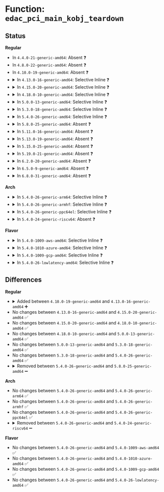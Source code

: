 # Function: <code>edac_pci_main_kobj_teardown</code>

## Status
<b>Regular</b>
<ul>
<li>
In <code>4.4.0-21-generic-amd64</code>: Absent ❓
</li>
<li>
In <code>4.8.0-22-generic-amd64</code>: Absent ❓
</li>
<li>
In <code>4.10.0-19-generic-amd64</code>: Absent ❓
</li>
<li>
<details>
<summary>In <code>4.13.0-16-generic-amd64</code>: Selective Inline ❓</summary>

```c
void edac_pci_main_kobj_teardown()
```

```json
{
  "name": "edac_pci_main_kobj_teardown",
  "collision_type": "Unique Static",
  "inline_type": "Selective",
  "funcs": [
    {
      "addr": 18446744071586579280,
      "name": "edac_pci_main_kobj_teardown",
      "external": false,
      "loc": "drivers/edac/edac_pci_sysfs.c:407",
      "file": "drivers/edac/edac_pci_sysfs.c",
      "inline": "not declared, inlined",
      "caller_inline": [],
      "caller_func": [
        "drivers/edac/edac_pci_sysfs.c:edac_pci_remove_sysfs",
        "drivers/edac/edac_pci_sysfs.c:edac_pci_create_sysfs"
      ]
    }
  ],
  "symbols": [
    {
      "addr": 18446744071586579280,
      "name": "edac_pci_main_kobj_teardown",
      "section": ".text",
      "bind": "STB_LOCAL",
      "size": 43
    }
  ]
}
```
</details>
</li>
<li>
<details>
<summary>In <code>4.15.0-20-generic-amd64</code>: Selective Inline ❓</summary>

```c
void edac_pci_main_kobj_teardown()
```

```json
{
  "name": "edac_pci_main_kobj_teardown",
  "collision_type": "Unique Static",
  "inline_type": "Selective",
  "funcs": [
    {
      "addr": 18446744071587046368,
      "name": "edac_pci_main_kobj_teardown",
      "external": false,
      "loc": "drivers/edac/edac_pci_sysfs.c:407",
      "file": "drivers/edac/edac_pci_sysfs.c",
      "inline": "not declared, inlined",
      "caller_inline": [],
      "caller_func": [
        "drivers/edac/edac_pci_sysfs.c:edac_pci_remove_sysfs",
        "drivers/edac/edac_pci_sysfs.c:edac_pci_create_sysfs"
      ]
    }
  ],
  "symbols": [
    {
      "addr": 18446744071587046368,
      "name": "edac_pci_main_kobj_teardown",
      "section": ".text",
      "bind": "STB_LOCAL",
      "size": 43
    }
  ]
}
```
</details>
</li>
<li>
<details>
<summary>In <code>4.18.0-10-generic-amd64</code>: Selective Inline ❓</summary>

```c
void edac_pci_main_kobj_teardown()
```

```json
{
  "name": "edac_pci_main_kobj_teardown",
  "collision_type": "Unique Static",
  "inline_type": "Selective",
  "funcs": [
    {
      "addr": 18446744071587344528,
      "name": "edac_pci_main_kobj_teardown",
      "external": false,
      "loc": "drivers/edac/edac_pci_sysfs.c:407",
      "file": "drivers/edac/edac_pci_sysfs.c",
      "inline": "not declared, inlined",
      "caller_inline": [],
      "caller_func": [
        "drivers/edac/edac_pci_sysfs.c:edac_pci_remove_sysfs",
        "drivers/edac/edac_pci_sysfs.c:edac_pci_create_sysfs"
      ]
    }
  ],
  "symbols": [
    {
      "addr": 18446744071587344528,
      "name": "edac_pci_main_kobj_teardown",
      "section": ".text",
      "bind": "STB_LOCAL",
      "size": 43
    }
  ]
}
```
</details>
</li>
<li>
<details>
<summary>In <code>5.0.0-13-generic-amd64</code>: Selective Inline ❓</summary>

```c
void edac_pci_main_kobj_teardown()
```

```json
{
  "name": "edac_pci_main_kobj_teardown",
  "collision_type": "Unique Static",
  "inline_type": "Selective",
  "funcs": [
    {
      "addr": 18446744071587522688,
      "name": "edac_pci_main_kobj_teardown",
      "external": false,
      "loc": "drivers/edac/edac_pci_sysfs.c:407",
      "file": "drivers/edac/edac_pci_sysfs.c",
      "inline": "not declared, inlined",
      "caller_inline": [],
      "caller_func": [
        "drivers/edac/edac_pci_sysfs.c:edac_pci_remove_sysfs",
        "drivers/edac/edac_pci_sysfs.c:edac_pci_create_sysfs"
      ]
    }
  ],
  "symbols": [
    {
      "addr": 18446744071587522688,
      "name": "edac_pci_main_kobj_teardown",
      "section": ".text",
      "bind": "STB_LOCAL",
      "size": 43
    }
  ]
}
```
</details>
</li>
<li>
<details>
<summary>In <code>5.3.0-18-generic-amd64</code>: Selective Inline ❓</summary>

```c
void edac_pci_main_kobj_teardown()
```

```json
{
  "name": "edac_pci_main_kobj_teardown",
  "collision_type": "Unique Static",
  "inline_type": "Selective",
  "funcs": [
    {
      "addr": 18446744071587796512,
      "name": "edac_pci_main_kobj_teardown",
      "external": false,
      "loc": "drivers/edac/edac_pci_sysfs.c:407",
      "file": "drivers/edac/edac_pci_sysfs.c",
      "inline": "not declared, inlined",
      "caller_inline": [],
      "caller_func": [
        "drivers/edac/edac_pci_sysfs.c:edac_pci_remove_sysfs",
        "drivers/edac/edac_pci_sysfs.c:edac_pci_create_sysfs"
      ]
    }
  ],
  "symbols": [
    {
      "addr": 18446744071587796512,
      "name": "edac_pci_main_kobj_teardown",
      "section": ".text",
      "bind": "STB_LOCAL",
      "size": 42
    }
  ]
}
```
</details>
</li>
<li>
<details>
<summary>In <code>5.4.0-26-generic-amd64</code>: Selective Inline ❓</summary>

```c
void edac_pci_main_kobj_teardown()
```

```json
{
  "name": "edac_pci_main_kobj_teardown",
  "collision_type": "Unique Static",
  "inline_type": "Selective",
  "funcs": [
    {
      "addr": 18446744071588001232,
      "name": "edac_pci_main_kobj_teardown",
      "external": false,
      "loc": "drivers/edac/edac_pci_sysfs.c:407",
      "file": "drivers/edac/edac_pci_sysfs.c",
      "inline": "not declared, inlined",
      "caller_inline": [],
      "caller_func": [
        "drivers/edac/edac_pci_sysfs.c:edac_pci_remove_sysfs",
        "drivers/edac/edac_pci_sysfs.c:edac_pci_create_sysfs"
      ]
    }
  ],
  "symbols": [
    {
      "addr": 18446744071588001232,
      "name": "edac_pci_main_kobj_teardown",
      "section": ".text",
      "bind": "STB_LOCAL",
      "size": 42
    }
  ]
}
```
</details>
</li>
<li>
<details>
<summary>In <code>5.8.0-25-generic-amd64</code>: Absent ❓</summary>

```json
{
  "name": "edac_pci_main_kobj_teardown",
  "collision_type": "Unique Static",
  "inline_type": "Full",
  "funcs": [
    {
      "addr": 18446744071588856073,
      "name": "edac_pci_main_kobj_teardown",
      "external": false,
      "loc": "drivers/edac/edac_pci_sysfs.c:407",
      "file": "drivers/edac/edac_pci_sysfs.c",
      "inline": "not declared, inlined",
      "caller_inline": [
        "drivers/edac/edac_pci_sysfs.c:edac_pci_remove_sysfs",
        "drivers/edac/edac_pci_sysfs.c:edac_pci_remove_sysfs",
        "drivers/edac/edac_pci_sysfs.c:edac_pci_create_sysfs",
        "drivers/edac/edac_pci_sysfs.c:edac_pci_create_sysfs"
      ],
      "caller_func": []
    }
  ],
  "symbols": []
}
```
</details>
</li>
<li>
<details>
<summary>In <code>5.11.0-16-generic-amd64</code>: Absent ❓</summary>

```json
{
  "name": "edac_pci_main_kobj_teardown",
  "collision_type": "Unique Static",
  "inline_type": "Full",
  "funcs": [
    {
      "addr": 18446744071588871225,
      "name": "edac_pci_main_kobj_teardown",
      "external": false,
      "loc": "drivers/edac/edac_pci_sysfs.c:407",
      "file": "drivers/edac/edac_pci_sysfs.c",
      "inline": "not declared, inlined",
      "caller_inline": [
        "drivers/edac/edac_pci_sysfs.c:edac_pci_remove_sysfs",
        "drivers/edac/edac_pci_sysfs.c:edac_pci_remove_sysfs",
        "drivers/edac/edac_pci_sysfs.c:edac_pci_create_sysfs",
        "drivers/edac/edac_pci_sysfs.c:edac_pci_create_sysfs"
      ],
      "caller_func": []
    }
  ],
  "symbols": []
}
```
</details>
</li>
<li>
<details>
<summary>In <code>5.13.0-19-generic-amd64</code>: Absent ❓</summary>

```json
{
  "name": "edac_pci_main_kobj_teardown",
  "collision_type": "Unique Static",
  "inline_type": "Full",
  "funcs": [
    {
      "addr": 18446744071588758041,
      "name": "edac_pci_main_kobj_teardown",
      "external": false,
      "loc": "drivers/edac/edac_pci_sysfs.c:407",
      "file": "drivers/edac/edac_pci_sysfs.c",
      "inline": "not declared, inlined",
      "caller_inline": [
        "drivers/edac/edac_pci_sysfs.c:edac_pci_remove_sysfs",
        "drivers/edac/edac_pci_sysfs.c:edac_pci_remove_sysfs",
        "drivers/edac/edac_pci_sysfs.c:edac_pci_create_sysfs",
        "drivers/edac/edac_pci_sysfs.c:edac_pci_create_sysfs"
      ],
      "caller_func": []
    }
  ],
  "symbols": []
}
```
</details>
</li>
<li>
<details>
<summary>In <code>5.15.0-25-generic-amd64</code>: Absent ❓</summary>

```json
{
  "name": "edac_pci_main_kobj_teardown",
  "collision_type": "Unique Static",
  "inline_type": "Full",
  "funcs": [
    {
      "addr": 18446744071589449497,
      "name": "edac_pci_main_kobj_teardown",
      "external": false,
      "loc": "drivers/edac/edac_pci_sysfs.c:407",
      "file": "drivers/edac/edac_pci_sysfs.c",
      "inline": "not declared, inlined",
      "caller_inline": [
        "drivers/edac/edac_pci_sysfs.c:edac_pci_remove_sysfs",
        "drivers/edac/edac_pci_sysfs.c:edac_pci_remove_sysfs",
        "drivers/edac/edac_pci_sysfs.c:edac_pci_create_sysfs",
        "drivers/edac/edac_pci_sysfs.c:edac_pci_create_sysfs"
      ],
      "caller_func": []
    }
  ],
  "symbols": []
}
```
</details>
</li>
<li>
<details>
<summary>In <code>5.19.0-21-generic-amd64</code>: Absent ❓</summary>

```json
{
  "name": "edac_pci_main_kobj_teardown",
  "collision_type": "Unique Static",
  "inline_type": "Full",
  "funcs": [
    {
      "addr": 18446744071590928392,
      "name": "edac_pci_main_kobj_teardown",
      "external": false,
      "loc": "drivers/edac/edac_pci_sysfs.c:409",
      "file": "drivers/edac/edac_pci_sysfs.c",
      "inline": "not declared, inlined",
      "caller_inline": [
        "drivers/edac/edac_pci_sysfs.c:edac_pci_remove_sysfs",
        "drivers/edac/edac_pci_sysfs.c:edac_pci_remove_sysfs",
        "drivers/edac/edac_pci_sysfs.c:edac_pci_create_sysfs",
        "drivers/edac/edac_pci_sysfs.c:edac_pci_create_sysfs"
      ],
      "caller_func": []
    }
  ],
  "symbols": []
}
```
</details>
</li>
<li>
<details>
<summary>In <code>6.2.0-20-generic-amd64</code>: Absent ❓</summary>

```json
{
  "name": "edac_pci_main_kobj_teardown",
  "collision_type": "Unique Static",
  "inline_type": "Full",
  "funcs": [
    {
      "addr": 18446744071592629144,
      "name": "edac_pci_main_kobj_teardown",
      "external": false,
      "loc": "drivers/edac/edac_pci_sysfs.c:409",
      "file": "drivers/edac/edac_pci_sysfs.c",
      "inline": "not declared, inlined",
      "caller_inline": [
        "drivers/edac/edac_pci_sysfs.c:edac_pci_remove_sysfs",
        "drivers/edac/edac_pci_sysfs.c:edac_pci_remove_sysfs",
        "drivers/edac/edac_pci_sysfs.c:edac_pci_create_sysfs",
        "drivers/edac/edac_pci_sysfs.c:edac_pci_create_sysfs"
      ],
      "caller_func": []
    }
  ],
  "symbols": []
}
```
</details>
</li>
<li>
<details>
<summary>In <code>6.5.0-9-generic-amd64</code>: Absent ❓</summary>

```json
{
  "name": "edac_pci_main_kobj_teardown",
  "collision_type": "Unique Static",
  "inline_type": "Full",
  "funcs": [
    {
      "addr": 18446744071593059800,
      "name": "edac_pci_main_kobj_teardown",
      "external": false,
      "loc": "drivers/edac/edac_pci_sysfs.c:413",
      "file": "drivers/edac/edac_pci_sysfs.c",
      "inline": "not declared, inlined",
      "caller_inline": [
        "drivers/edac/edac_pci_sysfs.c:edac_pci_remove_sysfs",
        "drivers/edac/edac_pci_sysfs.c:edac_pci_remove_sysfs",
        "drivers/edac/edac_pci_sysfs.c:edac_pci_create_sysfs",
        "drivers/edac/edac_pci_sysfs.c:edac_pci_create_sysfs"
      ],
      "caller_func": []
    }
  ],
  "symbols": []
}
```
</details>
</li>
<li>
<details>
<summary>In <code>6.8.0-31-generic-amd64</code>: Absent ❓</summary>

```json
{
  "name": "edac_pci_main_kobj_teardown",
  "collision_type": "Unique Static",
  "inline_type": "Full",
  "funcs": [
    {
      "addr": 18446744071593811688,
      "name": "edac_pci_main_kobj_teardown",
      "external": false,
      "loc": "drivers/edac/edac_pci_sysfs.c:413",
      "file": "drivers/edac/edac_pci_sysfs.c",
      "inline": "not declared, inlined",
      "caller_inline": [
        "drivers/edac/edac_pci_sysfs.c:edac_pci_remove_sysfs",
        "drivers/edac/edac_pci_sysfs.c:edac_pci_remove_sysfs",
        "drivers/edac/edac_pci_sysfs.c:edac_pci_create_sysfs",
        "drivers/edac/edac_pci_sysfs.c:edac_pci_create_sysfs"
      ],
      "caller_func": []
    }
  ],
  "symbols": []
}
```
</details>
</li>
</ul>
<b>Arch</b>
<ul>
<li>
<details>
<summary>In <code>5.4.0-26-generic-arm64</code>: Selective Inline ❓</summary>

```c
void edac_pci_main_kobj_teardown()
```

```json
{
  "name": "edac_pci_main_kobj_teardown",
  "collision_type": "Unique Static",
  "inline_type": "Selective",
  "funcs": [
    {
      "addr": 18446603336501247136,
      "name": "edac_pci_main_kobj_teardown",
      "external": false,
      "loc": "drivers/edac/edac_pci_sysfs.c:407",
      "file": "drivers/edac/edac_pci_sysfs.c",
      "inline": "not declared, inlined",
      "caller_inline": [],
      "caller_func": [
        "drivers/edac/edac_pci_sysfs.c:edac_pci_remove_sysfs",
        "drivers/edac/edac_pci_sysfs.c:edac_pci_create_sysfs",
        "drivers/edac/edac_pci_sysfs.c:edac_pci_create_sysfs",
        "drivers/edac/edac_pci_sysfs.c:edac_pci_create_sysfs"
      ]
    }
  ],
  "symbols": [
    {
      "addr": 18446603336501247136,
      "name": "edac_pci_main_kobj_teardown",
      "section": ".text",
      "bind": "STB_LOCAL",
      "size": 104
    }
  ]
}
```
</details>
</li>
<li>
<details>
<summary>In <code>5.4.0-26-generic-armhf</code>: Selective Inline ❓</summary>

```c
void edac_pci_main_kobj_teardown()
```

```json
{
  "name": "edac_pci_main_kobj_teardown",
  "collision_type": "Unique Static",
  "inline_type": "Selective",
  "funcs": [
    {
      "addr": 3233750340,
      "name": "edac_pci_main_kobj_teardown",
      "external": false,
      "loc": "drivers/edac/edac_pci_sysfs.c:407",
      "file": "drivers/edac/edac_pci_sysfs.c",
      "inline": "not declared, inlined",
      "caller_inline": [],
      "caller_func": [
        "drivers/edac/edac_pci_sysfs.c:edac_pci_remove_sysfs",
        "drivers/edac/edac_pci_sysfs.c:edac_pci_create_sysfs"
      ]
    }
  ],
  "symbols": [
    {
      "addr": 3233750340,
      "name": "edac_pci_main_kobj_teardown",
      "section": ".text",
      "bind": "STB_LOCAL",
      "size": 84
    }
  ]
}
```
</details>
</li>
<li>
<details>
<summary>In <code>5.4.0-26-generic-ppc64el</code>: Selective Inline ❓</summary>

```c
void edac_pci_main_kobj_teardown()
```

```json
{
  "name": "edac_pci_main_kobj_teardown",
  "collision_type": "Unique Static",
  "inline_type": "Selective",
  "funcs": [
    {
      "addr": 13835058055294782496,
      "name": "edac_pci_main_kobj_teardown",
      "external": false,
      "loc": "drivers/edac/edac_pci_sysfs.c:407",
      "file": "drivers/edac/edac_pci_sysfs.c",
      "inline": "not declared, inlined",
      "caller_inline": [],
      "caller_func": [
        "drivers/edac/edac_pci_sysfs.c:edac_pci_remove_sysfs",
        "drivers/edac/edac_pci_sysfs.c:edac_pci_create_sysfs"
      ]
    }
  ],
  "symbols": [
    {
      "addr": 13835058055294782496,
      "name": "edac_pci_main_kobj_teardown",
      "section": ".text",
      "bind": "STB_LOCAL",
      "size": 108
    }
  ]
}
```
</details>
</li>
<li>
<details>
<summary>In <code>5.4.0-24-generic-riscv64</code>: Absent ❓</summary>

```json
{
  "name": "edac_pci_main_kobj_teardown",
  "collision_type": "Unique Static",
  "inline_type": "Full",
  "funcs": [
    {
      "addr": 18446743936277940774,
      "name": "edac_pci_main_kobj_teardown",
      "external": false,
      "loc": "drivers/edac/edac_pci_sysfs.c:407",
      "file": "drivers/edac/edac_pci_sysfs.c",
      "inline": "not declared, inlined",
      "caller_inline": [
        "drivers/edac/edac_pci_sysfs.c:edac_pci_remove_sysfs",
        "drivers/edac/edac_pci_sysfs.c:edac_pci_remove_sysfs",
        "drivers/edac/edac_pci_sysfs.c:edac_pci_create_sysfs",
        "drivers/edac/edac_pci_sysfs.c:edac_pci_create_sysfs"
      ],
      "caller_func": []
    }
  ],
  "symbols": []
}
```
</details>
</li>
</ul>
<b>Flavor</b>
<ul>
<li>
<details>
<summary>In <code>5.4.0-1009-aws-amd64</code>: Selective Inline ❓</summary>

```c
void edac_pci_main_kobj_teardown()
```

```json
{
  "name": "edac_pci_main_kobj_teardown",
  "collision_type": "Unique Static",
  "inline_type": "Selective",
  "funcs": [
    {
      "addr": 18446744071587632208,
      "name": "edac_pci_main_kobj_teardown",
      "external": false,
      "loc": "drivers/edac/edac_pci_sysfs.c:407",
      "file": "drivers/edac/edac_pci_sysfs.c",
      "inline": "not declared, inlined",
      "caller_inline": [],
      "caller_func": [
        "drivers/edac/edac_pci_sysfs.c:edac_pci_remove_sysfs",
        "drivers/edac/edac_pci_sysfs.c:edac_pci_create_sysfs"
      ]
    }
  ],
  "symbols": [
    {
      "addr": 18446744071587632208,
      "name": "edac_pci_main_kobj_teardown",
      "section": ".text",
      "bind": "STB_LOCAL",
      "size": 42
    }
  ]
}
```
</details>
</li>
<li>
<details>
<summary>In <code>5.4.0-1010-azure-amd64</code>: Selective Inline ❓</summary>

```c
void edac_pci_main_kobj_teardown()
```

```json
{
  "name": "edac_pci_main_kobj_teardown",
  "collision_type": "Unique Static",
  "inline_type": "Selective",
  "funcs": [
    {
      "addr": 18446744071587400192,
      "name": "edac_pci_main_kobj_teardown",
      "external": false,
      "loc": "drivers/edac/edac_pci_sysfs.c:407",
      "file": "drivers/edac/edac_pci_sysfs.c",
      "inline": "not declared, inlined",
      "caller_inline": [],
      "caller_func": [
        "drivers/edac/edac_pci_sysfs.c:edac_pci_remove_sysfs",
        "drivers/edac/edac_pci_sysfs.c:edac_pci_create_sysfs"
      ]
    }
  ],
  "symbols": [
    {
      "addr": 18446744071587400192,
      "name": "edac_pci_main_kobj_teardown",
      "section": ".text",
      "bind": "STB_LOCAL",
      "size": 42
    }
  ]
}
```
</details>
</li>
<li>
<details>
<summary>In <code>5.4.0-1009-gcp-amd64</code>: Selective Inline ❓</summary>

```c
void edac_pci_main_kobj_teardown()
```

```json
{
  "name": "edac_pci_main_kobj_teardown",
  "collision_type": "Unique Static",
  "inline_type": "Selective",
  "funcs": [
    {
      "addr": 18446744071587957376,
      "name": "edac_pci_main_kobj_teardown",
      "external": false,
      "loc": "drivers/edac/edac_pci_sysfs.c:407",
      "file": "drivers/edac/edac_pci_sysfs.c",
      "inline": "not declared, inlined",
      "caller_inline": [],
      "caller_func": [
        "drivers/edac/edac_pci_sysfs.c:edac_pci_remove_sysfs",
        "drivers/edac/edac_pci_sysfs.c:edac_pci_create_sysfs"
      ]
    }
  ],
  "symbols": [
    {
      "addr": 18446744071587957376,
      "name": "edac_pci_main_kobj_teardown",
      "section": ".text",
      "bind": "STB_LOCAL",
      "size": 42
    }
  ]
}
```
</details>
</li>
<li>
<details>
<summary>In <code>5.4.0-26-lowlatency-amd64</code>: Selective Inline ❓</summary>

```c
void edac_pci_main_kobj_teardown()
```

```json
{
  "name": "edac_pci_main_kobj_teardown",
  "collision_type": "Unique Static",
  "inline_type": "Selective",
  "funcs": [
    {
      "addr": 18446744071588072720,
      "name": "edac_pci_main_kobj_teardown",
      "external": false,
      "loc": "drivers/edac/edac_pci_sysfs.c:407",
      "file": "drivers/edac/edac_pci_sysfs.c",
      "inline": "not declared, inlined",
      "caller_inline": [],
      "caller_func": [
        "drivers/edac/edac_pci_sysfs.c:edac_pci_remove_sysfs",
        "drivers/edac/edac_pci_sysfs.c:edac_pci_create_sysfs"
      ]
    }
  ],
  "symbols": [
    {
      "addr": 18446744071588072720,
      "name": "edac_pci_main_kobj_teardown",
      "section": ".text",
      "bind": "STB_LOCAL",
      "size": 42
    }
  ]
}
```
</details>
</li>
</ul>

## Differences
<b>Regular</b>
<ul>
<li>
<details>
<summary>Added between <code>4.10.0-19-generic-amd64</code> and <code>4.13.0-16-generic-amd64</code> ➕</summary>

```c
void edac_pci_main_kobj_teardown()
```
</details>
</li>
<li>
No changes between <code>4.13.0-16-generic-amd64</code> and <code>4.15.0-20-generic-amd64</code> ✅
</li>
<li>
No changes between <code>4.15.0-20-generic-amd64</code> and <code>4.18.0-10-generic-amd64</code> ✅
</li>
<li>
No changes between <code>4.18.0-10-generic-amd64</code> and <code>5.0.0-13-generic-amd64</code> ✅
</li>
<li>
No changes between <code>5.0.0-13-generic-amd64</code> and <code>5.3.0-18-generic-amd64</code> ✅
</li>
<li>
No changes between <code>5.3.0-18-generic-amd64</code> and <code>5.4.0-26-generic-amd64</code> ✅
</li>
<li>
<details>
<summary>Removed between <code>5.4.0-26-generic-amd64</code> and <code>5.8.0-25-generic-amd64</code> ➖</summary>

```c
void edac_pci_main_kobj_teardown()
```
</details>
</li>
</ul>
<b>Arch</b>
<ul>
<li>
No changes between <code>5.4.0-26-generic-amd64</code> and <code>5.4.0-26-generic-arm64</code> ✅
</li>
<li>
No changes between <code>5.4.0-26-generic-amd64</code> and <code>5.4.0-26-generic-armhf</code> ✅
</li>
<li>
No changes between <code>5.4.0-26-generic-amd64</code> and <code>5.4.0-26-generic-ppc64el</code> ✅
</li>
<li>
<details>
<summary>Removed between <code>5.4.0-26-generic-amd64</code> and <code>5.4.0-24-generic-riscv64</code> ➖</summary>

```c
void edac_pci_main_kobj_teardown()
```
</details>
</li>
</ul>
<b>Flavor</b>
<ul>
<li>
No changes between <code>5.4.0-26-generic-amd64</code> and <code>5.4.0-1009-aws-amd64</code> ✅
</li>
<li>
No changes between <code>5.4.0-26-generic-amd64</code> and <code>5.4.0-1010-azure-amd64</code> ✅
</li>
<li>
No changes between <code>5.4.0-26-generic-amd64</code> and <code>5.4.0-1009-gcp-amd64</code> ✅
</li>
<li>
No changes between <code>5.4.0-26-generic-amd64</code> and <code>5.4.0-26-lowlatency-amd64</code> ✅
</li>
</ul>
